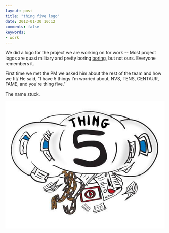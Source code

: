 ```yaml
---
layout: post
title: "thing five logo"
date: 2012-01-30 10:12
comments: false
keywords:
- work
---
```

We did a logo for the project we are working on for work -- Most project logos are quasi military and pretty boring [boring](http://culturalknowledge.org/Data/Sites/1/site_graphics/dcgs-a_logo.png), but not ours.  Everyone remembers it.

First time we met the PM we asked him about the rest of the team and how we fit/  He said, "I have 5 things I'm worried about, NVS, TENS, CENTAUR, FAME, and you're thing five."

The name stuck.

![Thing 5 logo](/assets/images/2012/2012-01-15/thing5logo5-2-.jpg)

